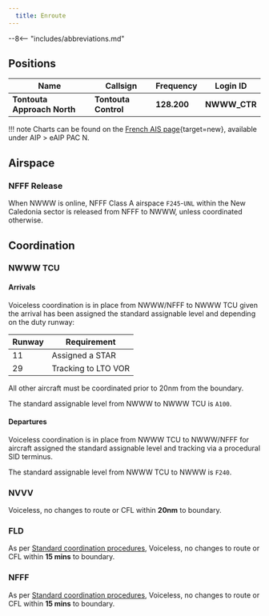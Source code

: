 ```yaml
---
  title: Enroute
---
```


--8<-- "includes/abbreviations.md"

## Positions

| Name               | Callsign       | Frequency        | Login ID              |
| ------------------ | --------------| -------------- | ---------------- |
| **Tontouta Approach North** | **Tontouta Control**  | **128.200**     | **NWWW_CTR**     |

!!! note
    Charts can be found on the [French AIS page](https://www.sia.aviation-civile.gouv.fr/){target=new}, available under AIP > eAIP PAC N.

## Airspace
### NFFF Release
When NWWW is online, NFFF Class A airspace `F245`-`UNL` within the New Caledonia sector is released from NFFF to NWWW, unless coordinated otherwise.

## Coordination
### NWWW TCU
#### Arrivals
Voiceless coordination is in place from NWWW/NFFF to NWWW TCU given the arrival has been assigned the standard assignable level and depending on the duty runway:

|Runway|Requirement|
|------|-----------|
|11|Assigned a STAR|
|29|Tracking to LTO VOR|

All other aircraft must be coordinated prior to 20nm from the boundary.

The standard assignable level from NWWW to NWWW TCU is `A100`.

#### Departures
Voiceless coordination is in place from NWWW TCU to NWWW/NFFF for aircraft assigned the standard assignable level and tracking via a procedural SID terminus.

The standard assignable level from NWWW TCU to NWWW is `F240`.

### NVVV
Voiceless, no changes to route or CFL within **20nm** to boundary.

### FLD
As per [Standard coordination procedures](../../../controller-skills/coordination/#pacific-units), Voiceless, no changes to route or CFL within **15 mins** to boundary.

### NFFF
As per [Standard coordination procedures](../../../controller-skills/coordination/#pacific-units), Voiceless, no changes to route or CFL within **15 mins** to boundary.